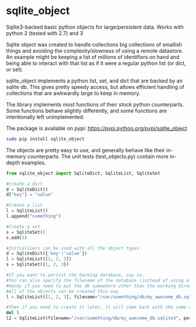 sqlite_object
=============

Sqlite3-backed basic python objects for large/persistent data.  Works with python 2 (tested with 2.7) and 3

Sqlite object was created to handle collections big collections of smallish things and avoiding the complexity/slowness of using a remote datastore.  An example might be keeping a list of millions of identifiers on hand and being able to interact with that list as if it were a regular python list (or dict, or set).

sqlite_object implements a python list, set, and dict that are backed by an sqlite db.  This gives pretty speedy access, but allows efficient handling of collections that are awkwardly large to keep in memory.

The library implements _most_ functions of their stock python counterparts.  Some functions behave slightly differently, and some functions are intentionally left unimplemented.

The package is available on pypi: https://pypi.python.org/pypi/sqlite_object
```bash
sudo pip install sqlite_object
```

The objects are pretty easy to use, and generally behave like their in-memory counterparts.  The unit tests (test_objects.py) contain more in-depth examples.
```python
from sqlite_object import SqliteDict, SqliteList, SqliteSet

#Create a dict
d = SqliteDict()
d["key"] = "value"

#Create a list
l = SqliteList()
l.append("something")

#Create a set
s = SqliteSet()
s.add(1)

#Initializers can be used with all the object types
d = SqliteDict({'key':'value'})
l = SqliteList([1, 2, 3])
s = SqliteSet({1, 2, 3})

#If you want to persist the backing database, say so.  
#You can also specify the filename of the database (instead of using a randomly generated name).  
#Handy if you need to put the db somewhere other than the working directory.  
#All of the objects can be created this way.
l = SqliteList([1, 2, 3], filename="/var/something/db/my_awesome_db.sqlite3", persist=True)

#Then if you need to create it later, it will come back with the same data
del l
l2 = SqliteList(filename="/var/something/db/my_awesome_db.sqlite3", persist=True)


```

